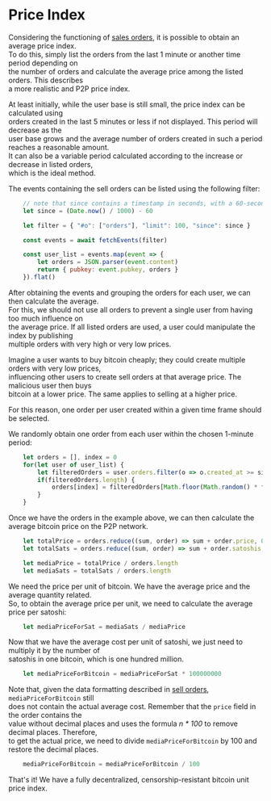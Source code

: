 # Price Index

Considering the functioning of [sales orders](reputation.md), it is possible to obtain an average price index.  
To do this, simply list the orders from the last 1 minute or another time period depending on  
the number of orders and calculate the average price among the listed orders. This describes  
a more realistic and P2P price index.

At least initially, while the user base is still small, the price index can be calculated using  
orders created in the last 5 minutes or less if not displayed. This period will decrease as the  
user base grows and the average number of orders created in such a period reaches a reasonable amount.  
It can also be a variable period calculated according to the increase or decrease in listed orders,  
which is the ideal method.

The events containing the sell orders can be listed using the following filter:

```javascript
    // note that since contains a timestamp in seconds, with a 60-second delay
    let since = (Date.now() / 1000) - 60

    let filter = { "#o": ["orders"], "limit": 100, "since": since }

    const events = await fetchEvents(filter)

    const user_list = events.map(event => {
        let orders = JSON.parser(event.content)
        return { pubkey: event.pubkey, orders }
    }).flat()
```

After obtaining the events and grouping the orders for each user, we can then calculate the average.  
For this, we should not use all orders to prevent a single user from having too much influence on  
the average price. If all listed orders are used, a user could manipulate the index by publishing  
multiple orders with very high or very low prices.  

Imagine a user wants to buy bitcoin cheaply; they could create multiple orders with very low prices,  
influencing other users to create sell orders at that average price. The malicious user then buys  
bitcoin at a lower price. The same applies to selling at a higher price.  

For this reason, one order per user created within a given time frame should be selected.

We randomly obtain one order from each user within the chosen 1-minute period:

```javascript
    let orders = [], index = 0
    for(let user of user_list) {
        let filteredOrders = user.orders.filter(o => o.created_at >= since)
        if(filteredOrders.length) {
            orders[index] = filteredOrders[Math.floor(Math.random() * filteredOrders.length)]
        }
    }
```

Once we have the orders in the example above, we can then calculate the average bitcoin price on the P2P network.

```javascript
    let totalPrice = orders.reduce((sum, order) => sum + order.price, 0)
    let totalSats = orders.reduce((sum, order) => sum + order.satoshis, 0)

    let mediaPrice = totalPrice / orders.length
    let mediaSats = totalSats / orders.length
```

We need the price per unit of bitcoin. We have the average price and the average quantity related.  
So, to obtain the average price per unit, we need to calculate the average price per satoshi:

```javascript
    let mediaPriceForSat = mediaSats / mediaPrice
```

Now that we have the average cost per unit of satoshi, we just need to multiply it by the number of  
satoshis in one bitcoin, which is one hundred million.

```javascript 
    let mediaPriceForBitcoin = mediaPriceForSat * 100000000
```

Note that, given the data formatting described in [sell orders](orders.md), `mediaPriceForBitcoin` still  
does not contain the actual average cost. Remember that the `price` field in the order contains the  
value without decimal places and uses the formula *n * 100* to remove decimal places. Therefore,  
to get the actual price, we need to divide `mediaPriceForBitcoin` by 100 and restore the decimal places.

```javascript
    mediaPriceForBitcoin = mediaPriceForBitcoin / 100
```

That's it! We have a fully decentralized, censorship-resistant bitcoin unit price index.
